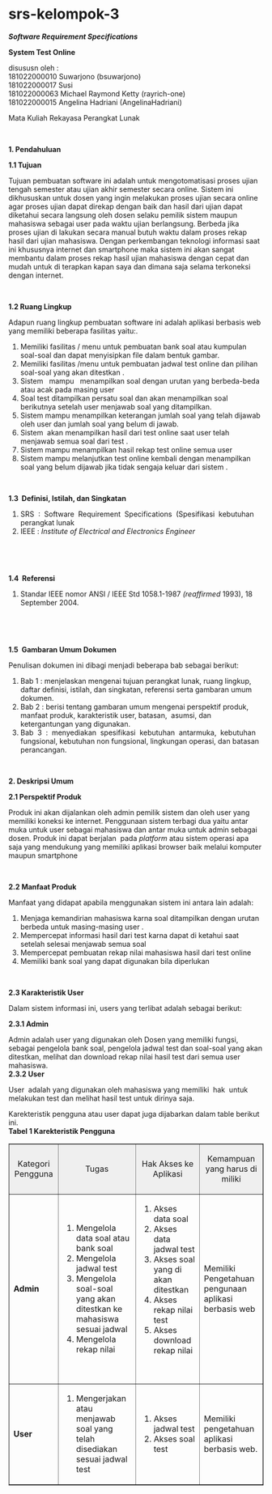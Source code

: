 # srs-kelompok-3
<strong><em>Software Requirement  Specifications </em></strong>
<p>
  <strong>System Test Online</strong>
  </p>
<p>
disususn oleh : <br>
181022000010  Suwarjono (bsuwarjono) <br>
181022000017  Susi  <br>
181022000063  Michael Raymond Ketty (rayrich-one) <br>
181022000015  Angelina Hadriani (AngelinaHadriani)<br>
</p>
<p>
Mata Kuliah Rekayasa Perangkat Lunak
</p>
<p></p>

<p>&nbsp;</p>
<p><strong>1. Pendahuluan</strong> </p>
<p><strong>1.1 Tujuan</strong> </p>
<p>Tujuan pembuatan software ini adalah untuk mengotomatisasi proses ujian tengah semester atau ujian akhir  semester secara online. Sistem ini dikhususkan untuk dosen yang ingin  melakukan proses ujian secara online agar proses ujian dapat direkap dengan  baik dan hasil dari ujian dapat diketahui secara langsung oleh dosen selaku  pemilik sistem maupun mahasiswa sebagai user pada waktu ujian berlangsung.  Berbeda jika proses ujian di lakukan secara manual butuh waktu dalam proses  rekap hasil dari ujian mahasiswa. Dengan perkembangan teknologi informasi saat  ini khususnya internet dan smartphone maka sistem ini akan sangat membantu  dalam proses rekap hasil ujian mahasiswa dengan cepat dan&nbsp; mudah untuk di terapkan kapan saya dan dimana  saja selama terkoneksi dengan internet.</p>
<p>&nbsp;</p>
<p><strong>1.2 Ruang Lingkup</strong> </p>
<p>Adapun ruang lingkup pembuatan  software ini adalah aplikasi berbasis web yang memiliki beberapa  fasilitas yaitu:.</p>
<ol>
  <li>Memiliki fasilitas / menu untuk  pembuatan bank soal atau kumpulan soal-soal dan dapat menyisipkan file dalam  bentuk gambar.</li>
  <li>Memiliki fasilitas /menu untuk  pembuatan jadwal test online dan pilihan soal-soal yang akan ditestkan .</li>
  <li>Sistem&nbsp; &nbsp;mampu&nbsp;  &nbsp;menampilkan soal dengan urutan yang  berbeda-beda atau acak pada masing user </li>
  <li>Soal test ditampilkan persatu soal  dan akan menampilkan soal berikutnya setelah user menjawab soal yang  ditampilkan.</li>
  <li>Sistem mampu menampilkan keterangan jumlah soal yang telah dijawab  oleh user dan jumlah soal yang belum di jawab.</li>
  <li>Sistem&nbsp; akan menampilkan hasil dari test online saat  user telah menjawab semua soal dari test .</li>
  <li>Sistem mampu menampilkan hasil rekap test online semua user</li>
  <li>Sistem mampu melanjutkan test online  kembali dengan menampilkan soal yang belum dijawab jika tidak sengaja keluar  dari sistem .</li>
</ol>
<p>&nbsp;</p>
<p><strong>1.3&nbsp;  Definisi, Istilah, dan Singkatan</strong> </p>
<ol>
  <li>SRS &nbsp;: &nbsp;Software &nbsp;Requirement &nbsp;Specifications  &nbsp;(Spesifikasi  &nbsp;kebutuhan  perangkat lunak</li>
  <li>IEEE : <em>Institute of Electrical and Electronics Engineer</em></li>
</ol>
<p>&nbsp;</p>
<p>&nbsp;</p>
<p><strong>1.4&nbsp;  Referensi</strong> </p>
<ol>
  <li>Standar IEEE nomor ANSI / IEEE Std 1058.1-1987 <em>(reaffirmed </em>1993), 18 September 2004.</li>
</ol>
<p>&nbsp;</p>
<p>&nbsp;</p>
<p><strong>1.5&nbsp;  Gambaran Umum Dokumen</strong> </p>
<p>Penulisan dokumen ini dibagi menjadi  beberapa bab sebagai berikut:</p>
<ol>
  <li>Bab  1 : menjelaskan mengenai tujuan perangkat lunak, ruang lingkup, daftar definisi, istilah, dan singkatan, referensi  serta gambaran umum dokumen.</li>
  <li>Bab  2 : berisi tentang gambaran  umum mengenai perspektif produk, manfaat produk, karakteristik  user, batasan, &nbsp;asumsi, dan ketergantungan yang digunakan.</li>
  <li>Bab &nbsp;3 &nbsp;: &nbsp;menyediakan &nbsp;spesifikasi &nbsp;kebutuhan &nbsp;antarmuka,  &nbsp;kebutuhan  fungsional, kebutuhan non fungsional,  lingkungan operasi, dan batasan  perancangan.</li>
</ol>
<p>&nbsp;</p>
<p><strong>2. Deskripsi Umum</strong> </p>
<p><strong>2.1 Perspektif Produk</strong> </p>
<p>Produk ini akan  dijalankan oleh admin pemilik sistem  dan oleh user yang memiliki koneksi ke internet. Penggunaan sistem terbagi dua yaitu antar muka  untuk user sebagai mahasiswa  dan antar muka untuk admin sebagai dosen. Produk ini dapat  berjalan &nbsp;pada <em>platform </em>atau sistem operasi apa saja yang mendukung yang  memiliki aplikasi browser baik melalui komputer maupun smartphone</p>
<br clear="all" />
<p><strong>2.2 Manfaat Produk</strong> </p>
<p>Manfaat yang didapat apabila menggunakan sistem ini antara lain adalah:</p>
<ol>
  <li>Menjaga kemandirian mahasiswa karna  soal ditampilkan dengan urutan berbeda untuk masing-masing user .</li>
  <li>Mempercepat informasi hasil dari test  karna dapat di ketahui saat setelah selesai menjawab semua soal</li>
  <li>Mempercepat pembuatan rekap nilai mahasiswa hasil dari test online</li>
  <li>Memiliki bank soal yang dapat digunakan bila diperlukan</li>
</ol>
<p>&nbsp;</p>
<p><strong>2.3 Karakteristik User</strong> </p>
<p>Dalam  sistem informasi ini, users yang terlibat adalah sebagai berikut:</p>
<p><strong>2.3.1 Admin</strong> </p>
<p>Admin adalah user yang digunakan oleh  Dosen yang memiliki fungsi, sebagai pengelola bank  soal, pengelola jadwal test dan soal-soal yang akan ditestkan, melihat dan  download rekap nilai hasil test dari semua user mahasiswa.<br />
    <strong>2.3.2 User </strong> </p>
<p>User &nbsp;adalah yang  digunakan oleh mahasiswa yang memiliki &nbsp;hak &nbsp;untuk melakukan test dan melihat hasil  test untuk dirinya saja.</p>
<p>Karekteristik pengguna  atau user dapat juga dijabarkan dalam table berikut ini.<br />
    <strong>Tabel 1 Karekteristik Pengguna</strong></p>
<table border="1" cellspacing="0" cellpadding="0" width="866">
  <tr align="center"  bgcolor="#EFEFEF">
    <td width="124" height="35"><p>Kategori Pengguna</p></td>
    <td width="283"><p>Tugas</p></td>
    <td width="228"><p>Hak Akses ke Aplikasi</p></td>
    <td width="221"><p>Kemampuan yang harus di miliki</p></td>
  </tr>
  <tr>
    <td width="124"><p><strong>Admin </strong></p></td>
    <td width="283"><ol>
      <li>Mengelola data soal atau bank soal</li>
      <li>Mengelola jadwal test</li>
      <li>Mengelola soal-soal yang akan ditestkan ke mahasiswa    sesuai jadwal</li>
      <li>Mengelola rekap nilai</li>
    </ol></td>
    <td width="228"><ol>
      <li>Akses data soal</li>
      <li>Akses data jadwal test</li>
      <li>Akses soal yang di akan ditestkan</li>
      <li>Akses rekap nilai test</li>
      <li>Akses download rekap nilai</li>
    </ol>
    <p>&nbsp;</p></td>
    <td width="221"><p>Memiliki Pengetahuan    pengunaan aplikasi berbasis web</p></td>
  </tr>
  <tr>
    <td width="124"><p><strong>User</strong></p></td>
    <td width="283"><ol>
      <li>Mengerjakan atau menjawab soal yang telah disediakan    sesuai jadwal test</li>
    </ol></td>
    <td width="228"><ol>
      <li>Akses jadwal    test</li>
      <li>Akses soal test</li>
    </ol></td>
    <td width="221"><p>Memiliki    pengetahuan aplikasi berbasis web.</p></td>
  </tr>
</table>
